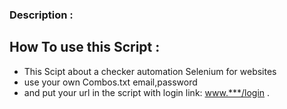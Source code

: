 ### Description : 

## How To use this Script : 

* This Scipt about a checker automation Selenium for websites 
* use your own Combos.txt email,password 
* and put your url in the script with login link: [www.***/login](http://www.%2A%2A%2A/login) .
